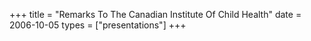 +++
title = "Remarks To The Canadian Institute Of Child Health"
date = 2006-10-05
types = ["presentations"]
+++
